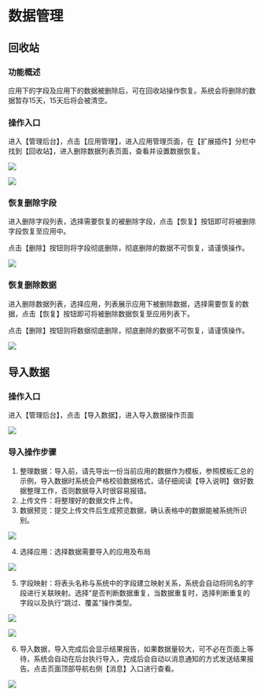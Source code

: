 # 数据管理

## 回收站

### 功能概述
应用下的字段及应用下的数据被删除后，可在回收站操作恢复。系统会将删除的数据暂存15天，15天后将会被清空。

### 操作入口
进入【管理后台】，点击【应用管理】，进入应用管理页面，在【扩展插件】分栏中找到【回收站】，进入删除数据列表页面，查看并设置数据恢复。

![](//swstatic.saleswork.cn/docs/usermanual/admin-guide-143.png)

![](//swstatic.saleswork.cn/docs/usermanual/admin-guide-144.png)

### 恢复删除字段
进入删除字段列表，选择需要恢复的被删除字段，点击【恢复】按钮即可将被删除字段恢复至应用中。

点击【删除】按钮则将字段彻底删除，彻底删除的数据不可恢复，请谨慎操作。

![](//swstatic.saleswork.cn/docs/usermanual/admin-guide-145.png)

### 恢复删除数据
进入删除数据列表，选择应用，列表展示应用下被删除数据，选择需要恢复的数据，点击【恢复】按钮即可将被删除数据恢复至应用列表下。

点击【删除】按钮则将数据彻底删除，彻底删除的数据不可恢复，请谨慎操作。

![](//swstatic.saleswork.cn/docs/usermanual/admin-guide-146.png)

## 导入数据

### 操作入口
进入【管理后台】，点击【导入数据】，进入导入数据操作页面

![](//swstatic.saleswork.cn/docs/usermanual/admin-guide-147.png)

### 导入操作步骤
1. 整理数据：导入前，请先导出一份当前应用的数据作为模板，参照模板汇总的示例，导入数据时系统会严格校验数据格式，请仔细阅读【导入说明】做好数据整理工作，否则数据导入时很容易报错。
2. 上传文件：将整理好的数据文件上传。
3. 数据预览：提交上传文件后生成预览数据，确认表格中的数据能被系统所识别。

![](//swstatic.saleswork.cn/docs/usermanual/admin-guide-148.png)

4. 选择应用：选择数据需要导入的应用及布局

![](//swstatic.saleswork.cn/docs/usermanual/admin-guide-149.png)

5. 字段映射：将表头名称与系统中的字段建立映射关系，系统会自动将同名的字段进行关联映射。选择“是否判断数据重复，当数据重复时，选择判断重复的字段以及执行“跳过、覆盖”操作类型。

![](//swstatic.saleswork.cn/docs/usermanual/admin-guide-150.png)

![](//swstatic.saleswork.cn/docs/usermanual/admin-guide-151.png)

6. 导入数据，导入完成后会显示结果报告，如果数据量较大，可不必在页面上等待，系统会自动在后台执行导入，完成后会自动以消息通知的方式发送结果报告。点击页面顶部导航右侧【消息】入口进行查看。

![](//swstatic.saleswork.cn/docs/usermanual/admin-guide-152.png)